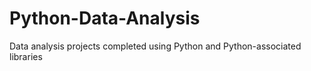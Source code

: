 # Python-Data-Analysis
Data analysis projects completed using Python and Python-associated libraries

